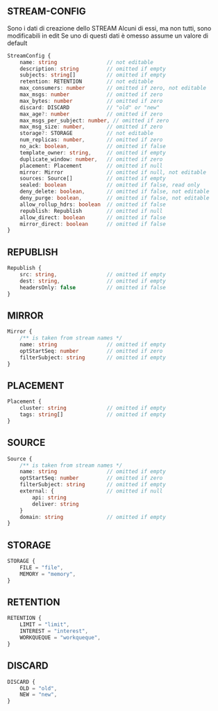 
## STREAM-CONFIG

Sono i dati di creazione dello STREAM
Alcuni di essi, ma non tutti, sono modificabili in edit
Se uno di questi dati è omesso assume un valore di default

```typescript
StreamConfig {
	name: string 				// not editable
	description: string			// omitted if empty
	subjects: string[]			// omitted if empty
	retention: RETENTION 		// not editable
	max_consumers: number 		// omitted if zero, not editable
	max_msgs: number 			// omitted if zero
	max_bytes: number			// omitted if zero
	discard: DISCARD 			// "old" or "new"
	max_age?: number			// omitted if zero
	max_msgs_per_subject: number, // omitted if zero
  	max_msg_size: number, 		// omitted if zero
	storage?: STORAGE			// not editable
	num_replicas: number, 		// omitted if zero
	no_ack: boolean, 			// omitted if false
	template_owner: string, 	// omitted if empty
	duplicate_window: number, 	// omitted if zero
	placement: Placement		// omitted if null
	mirror: Mirror 				// omitted if null, not editable
	sources: Source[]			// omitted if empty
	sealed: boolean				// omitted if false, read only
	deny_delete: boolean, 		// omitted if false, not editable
	deny_purge: boolean, 		// omitted if false, not editable
	allow_rollup_hdrs: boolean 	// omitted if false
	republish: Republish 		// omitted if null
	allow_direct: boolean 		// omitted if false
	mirror_direct: boolean 		// omitted if false
}
```

## REPUBLISH

```typescript
Republish {
	src: string, 				// omitted if empty
	dest: string, 				// omitted if empty
	headersOnly: false 			// omitted if false
}
```

## MIRROR

```typescript
Mirror {
	/** is taken from stream names */
	name: string				// omitted if empty
	optStartSeq: number			// omitted if zero
	filterSubject: string		// omitted if empty
}
```

## PLACEMENT

```typescript
Placement {
	cluster: string				// omitted if empty
	tags: string[]				// omitted if empty
}
```

## SOURCE

```typescript
Source {
	/** is taken from stream names */
	name: string				// omitted if empty
	optStartSeq: number			// omitted if zero
	filterSubject: string		// omitted if empty
	external: {					// omitted if null
		api: string
		deliver: string
	}
	domain: string 				// omitted if empty
}
```

## STORAGE

```typescript
STORAGE {
	FILE = "file",
	MEMORY = "memory",
}
```

## RETENTION

```typescript
RETENTION {
	LIMIT = "limit",
	INTEREST = "interest",
	WORKQUEQUE = "workqueque",
}
```

## DISCARD

```typescript
DISCARD {
	OLD = "old",
	NEW = "new",
}
```
